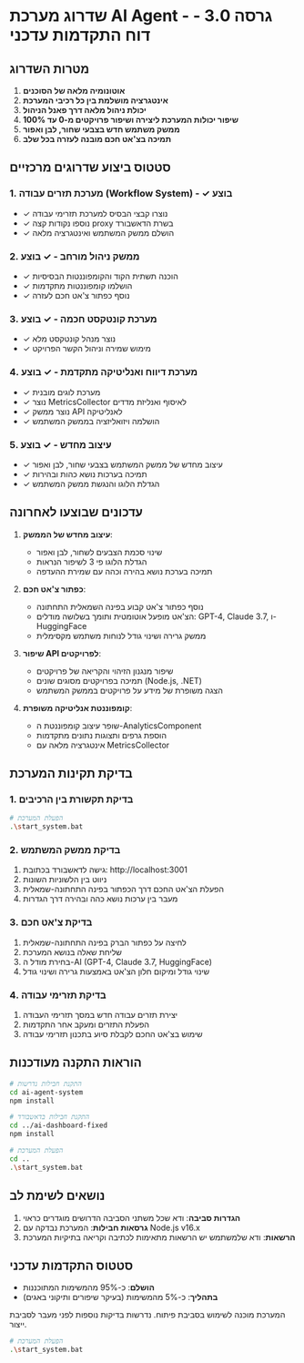 # שדרוג מערכת AI Agent - גרסה 3.0 - דוח התקדמות עדכני

## מטרות השדרוג

1. **אוטונומיה מלאה של הסוכנים**
2. **אינטגרציה מושלמת בין כל רכיבי המערכת**
3. **יכולת ניהול מלאה דרך פאנל הניהול**
4. **שיפור יכולות המערכת ליצירה ושיפור פרויקטים מ-0 עד 100%**
5. **ממשק משתמש חדש בצבעי שחור, לבן ואפור**
6. **תמיכה בצ'אט חכם מובנה לעזרה בכל שלב**

## סטטוס ביצוע שדרוגים מרכזיים

### 1. מערכת תזרים עבודה (Workflow System) - ✓ בוצע 
- ✓ נוצרו קבצי הבסיס למערכת תזרימי עבודה
- ✓ נוספו נקודות קצה proxy בשרת הדאשבורד
- ✓ הושלם ממשק המשתמש ואינטגרציה מלאה

### 2. ממשק ניהול מורחב - ✓ בוצע
- ✓ הוכנה תשתית הקוד והקומפוננטות הבסיסיות
- ✓ הושלמו קומפוננטות מתקדמות
- ✓ נוסף כפתור צ'אט חכם לעזרה

### 3. מערכת קונטקסט חכמה - ✓ בוצע
- ✓ נוצר מנהל קונטקסט מלא
- ✓ מימוש שמירה וניהול הקשר הפרויקט

### 4. מערכת דיווח ואנליטיקה מתקדמת - ✓ בוצע
- ✓ מערכת לוגים מובנית
- ✓ נוצר MetricsCollector לאיסוף ואנליזת מדדים
- ✓ נוצר ממשק API לאנליטיקה
- ✓ הושלמה ויזואליזציה בממשק המשתמש

### 5. עיצוב מחדש - ✓ בוצע
- ✓ עיצוב מחדש של ממשק המשתמש בצבעי שחור, לבן ואפור
- ✓ תמיכה בערכות נושא כהות ובהירות
- ✓ הגדלת הלוגו והנגשת ממשק המשתמש

## עדכונים שבוצעו לאחרונה

1. **עיצוב מחדש של הממשק**:
   - שינוי סכמת הצבעים לשחור, לבן ואפור
   - הגדלת הלוגו פי 3 לשיפור הנראות
   - תמיכה בערכת נושא בהירה וכהה עם שמירת ההעדפה

2. **כפתור צ'אט חכם**:
   - נוסף כפתור צ'אט קבוע בפינה השמאלית התחתונה
   - הצ'אט מופעל אוטומטית ותומך בשלושה מודלים: GPT-4, Claude 3.7, ו-HuggingFace
   - ממשק גרירה ושינוי גודל לנוחות משתמש מקסימלית

3. **שיפור API לפרויקטים**:
   - שיפור מנגנון הזיהוי והקריאה של פרויקטים
   - תמיכה בפרויקטים מסוגים שונים (Node.js, .NET)
   - הצגה משופרת של מידע על פרויקטים בממשק המשתמש

4. **קומפוננטת אנליטיקה משופרת**:
   - שופר עיצוב קומפוננטת ה-AnalyticsComponent
   - הוספת גרפים ותצוגות נתונים מתקדמות
   - אינטגרציה מלאה עם MetricsCollector

## בדיקת תקינות המערכת

### 1. בדיקת תקשורת בין הרכיבים

```bash
# הפעלת המערכת
.\start_system.bat
```

### 2. בדיקת ממשק המשתמש

1. גישה לדאשבורד בכתובת: http://localhost:3001
2. ניווט בין הלשוניות השונות
3. הפעלת הצ'אט החכם דרך הכפתור בפינה התחתונה-שמאלית
4. מעבר בין ערכות נושא כהה ובהירה דרך הגדרות

### 3. בדיקת צ'אט חכם

1. לחיצה על כפתור הברק בפינה התחתונה-שמאלית
2. שליחת שאלה בנושא המערכת
3. בחירת מודל ה-AI (GPT-4, Claude 3.7, HuggingFace)
4. שינוי גודל ומיקום חלון הצ'אט באמצעות גרירה ושינוי גודל

### 4. בדיקת תזרימי עבודה

1. יצירת תזרים עבודה חדש במסך תזרימי העבודה
2. הפעלת התזרים ומעקב אחר התקדמות
3. שימוש בצ'אט החכם לקבלת סיוע בתכנון תזרימי עבודה

## הוראות התקנה מעודכנות

```bash
# התקנת חבילות נדרשות
cd ai-agent-system
npm install

# התקנת חבילות בדאשבורד
cd ../ai-dashboard-fixed
npm install

# הפעלת המערכת
cd ..
.\start_system.bat
```

## נושאים לשימת לב

1. **הגדרות סביבה**: ודא שכל משתני הסביבה הדרושים מוגדרים כראוי
2. **גרסאות חבילות**: המערכת נבדקה עם Node.js v16.x
3. **הרשאות**: ודא שלמשתמש יש הרשאות מתאימות לכתיבה וקריאה בתיקיות המערכת

## סטטוס התקדמות עדכני

- **הושלם**: כ-95% מהמשימות המתוכננות
- **בתהליך**: כ-5% מהמשימות (בעיקר שיפורים ותיקוני באגים)

המערכת מוכנה לשימוש בסביבת פיתוח. נדרשות בדיקות נוספות לפני מעבר לסביבת ייצור.

```bash
# הפעלת המערכת
.\start_system.bat